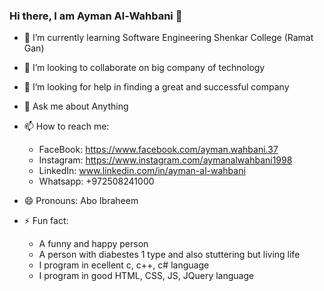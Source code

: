 ### Hi there, I am Ayman Al-Wahbani 👋

- 🌱 I’m currently learning Software Engineering Shenkar College (Ramat Gan)

- 👯 I’m looking to collaborate on big company of technology

- 🤔 I’m looking for help in finding a great and successful company

- 💬 Ask me about Anything 

- 📫 How to reach me: 
  - FaceBook: https://www.facebook.com/ayman.wahbani.37
  - Instagram: https://www.instagram.com/aymanalwahbani1998
  - LinkedIn: www.linkedin.com/in/ayman-al-wahbani
  - Whatsapp: +972508241000

- 😄 Pronouns: Abo Ibraheem

- ⚡ Fun fact: 
  - A funny and happy person
  - A person with diabestes 1 type and also stuttering but living life
  - I program in ecellent c, c++, c# language
  - I program in good HTML, CSS, JS, JQuery language
